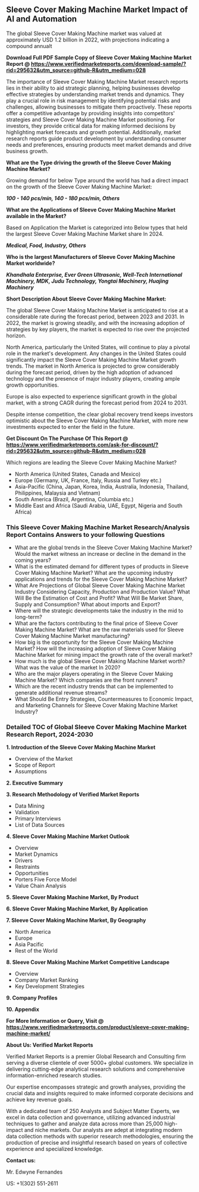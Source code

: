 <h2>Sleeve Cover Making Machine Market Impact of AI and Automation</h2><p>The global Sleeve Cover Making Machine market was valued at approximately USD 1.2 billion in 2022, with projections indicating a compound annualt</p><p id="" class=""><strong>Download Full PDF Sample Copy of Sleeve Cover Making Machine Market Report @ <a href="https://www.verifiedmarketreports.com/download-sample/?rid=295632&utm_source=github-R&utm_medium=028" target="_blank">https://www.verifiedmarketreports.com/download-sample/?rid=295632&utm_source=github-R&utm_medium=028</a></strong></p><p>The importance of&nbsp;Sleeve Cover Making Machine Market research reports lies in their ability to aid strategic planning, helping businesses develop effective strategies by understanding market trends and dynamics. They play a crucial role in risk management by identifying potential risks and challenges, allowing businesses to mitigate them proactively. These reports offer a competitive advantage by providing insights into competitors' strategies and Sleeve Cover Making Machine Market positioning. For investors, they provide critical data for making informed decisions by highlighting market forecasts and growth potential. Additionally, market research reports guide product development by understanding consumer needs and preferences, ensuring products meet market demands and drive business growth.</p><p><strong>What are the&nbsp;Type driving the growth of the Sleeve Cover Making Machine Market?</strong></p><p id="" class="">Growing demand for below Type around the world has had a direct impact on the growth of the Sleeve Cover Making Machine Market:</p><em><strong>100 - 140 pcs/min, 140 - 180 pcs/min, Others</strong></em></p><strong>What are the&nbsp;Applications&nbsp;of Sleeve Cover Making Machine Market available in the Market?</strong></p><p id="" class="">Based on Application the Market is categorized into Below types that held the largest Sleeve Cover Making Machine Market share In 2024.</p><em><strong>Medical, Food, Industry, Others</strong></em></p><strong>Who is the largest Manufacturers of Sleeve Cover Making Machine Market worldwide?</strong></p><p><em><strong>Khandhala Enterprise, Ever Green Ultrasonic, Well-Tech International Machinery, MDK, Judu Technology, Yongtai Machinery, Huajing Machinery</strong></em></p><p id="" class=""><strong>Short Description About Sleeve Cover Making Machine Market:</strong></p><p>The global Sleeve Cover Making Machine Market is anticipated to rise at a considerable rate during the forecast period, between 2023 and 2031. In 2022, the market is growing steadily, and with the increasing adoption of strategies by key players, the market is expected to rise over the projected horizon.</p><p>North America, particularly the United States, will continue to play a pivotal role in the market's development. Any changes in the United States could significantly impact the Sleeve Cover Making Machine Market growth trends. The market in North America is projected to grow considerably during the forecast period, driven by the high adoption of advanced technology and the presence of major industry players, creating ample growth opportunities.</p><p>Europe is also expected to experience significant growth in the global market, with a strong CAGR during the forecast period from 2024 to 2031.</p><p>Despite intense competition, the clear global recovery trend keeps investors optimistic about the Sleeve Cover Making Machine Market, with more new investments expected to enter the field in the future.</p><p id="" class=""><strong>Get Discount On The Purchase Of This Report @ <a href="https://www.verifiedmarketreports.com/ask-for-discount/?rid=295632&utm_source=github-R&utm_medium=028" target="_blank">https://www.verifiedmarketreports.com/ask-for-discount/?rid=295632&utm_source=github-R&utm_medium=028</a></strong></p>Which regions are leading the Sleeve Cover Making Machine Market?</p><ul><li>North America (United States, Canada and Mexico)</li><li>Europe (Germany, UK, France, Italy, Russia and Turkey etc.)</li><li>Asia-Pacific (China, Japan, Korea, India, Australia, Indonesia, Thailand, Philippines, Malaysia and Vietnam)</li><li>South America (Brazil, Argentina, Columbia etc.)</li><li>Middle East and Africa (Saudi Arabia, UAE, Egypt, Nigeria and South Africa)</li></ul><h3 id="" class="">This Sleeve Cover Making Machine Market Research/Analysis Report Contains Answers to your following Questions</h3><ul><li>What are the global trends in the Sleeve Cover Making Machine Market? Would the market witness an increase or decline in the demand in the coming years?</li><li>What is the estimated demand for different types of products in Sleeve Cover Making Machine Market? What are the upcoming industry applications and trends for the Sleeve Cover Making Machine Market?</li><li>What Are Projections of Global Sleeve Cover Making Machine Market Industry Considering Capacity, Production and Production Value? What Will Be the Estimation of Cost and Profit? What Will Be Market Share, Supply and Consumption? What about imports and Export?</li><li>Where will the strategic developments take the industry in the mid to long-term?</li><li>What are the factors contributing to the final price of Sleeve Cover Making Machine Market? What are the raw materials used for Sleeve Cover Making Machine Market manufacturing?</li><li>How big is the opportunity for the Sleeve Cover Making Machine Market? How will the increasing adoption of Sleeve Cover Making Machine Market for mining impact the growth rate of the overall market?</li><li>How much is the global Sleeve Cover Making Machine Market worth? What was the value of the market In 2020?</li><li>Who are the major players operating in the Sleeve Cover Making Machine Market? Which companies are the front runners?</li><li>Which are the recent industry trends that can be implemented to generate additional revenue streams?</li><li>What Should Be Entry Strategies, Countermeasures to Economic Impact, and Marketing Channels for Sleeve Cover Making Machine Market Industry?</li></ul><h3 id="" class="">Detailed TOC of Global Sleeve Cover Making Machine Market Research Report, 2024-2030</h3><p id="" class=""><strong>1. Introduction of the Sleeve Cover Making Machine Market</strong></p><ul><li>Overview of the Market</li><li>Scope of Report</li><li>Assumptions</li></ul><p id="" class=""><strong>2. Executive Summary</strong></p><p id="" class=""><strong>3. Research Methodology of Verified Market Reports</strong></p><ul><li>Data Mining</li><li>Validation</li><li>Primary Interviews</li><li>List of Data Sources</li></ul><p id="" class=""><strong>4. Sleeve Cover Making Machine Market Outlook</strong></p><ul><li>Overview</li><li>Market Dynamics</li><li>Drivers</li><li>Restraints</li><li>Opportunities</li><li>Porters Five Force Model</li><li>Value Chain Analysis</li></ul><p id="" class=""><strong>5. Sleeve Cover Making Machine Market, By Product</strong></p><p id="" class=""><strong>6. Sleeve Cover Making Machine Market, By Application</strong></p><p id="" class=""><strong>7. Sleeve Cover Making Machine Market, By Geography</strong></p><ul><li>North America</li><li>Europe</li><li>Asia Pacific</li><li>Rest of the World</li></ul><p id="" class=""><strong>8. Sleeve Cover Making Machine Market Competitive Landscape</strong></p><ul><li>Overview</li><li>Company Market Ranking</li><li>Key Development Strategies</li></ul><p id="" class=""><strong>9. Company Profiles</strong></p><p id="" class=""><strong>10. Appendix</strong></p><p id="" class=""><strong>For More Information or Query, Visit @ <a href="https://www.verifiedmarketreports.com/product/sleeve-cover-making-machine-market/" target="_blank">https://www.verifiedmarketreports.com/product/sleeve-cover-making-machine-market/</a></strong></p><p id="" class=""><strong>About Us: Verified Market Reports</strong></p><p id="" class="">Verified Market Reports is a premier Global Research and Consulting firm serving a diverse clientele of over 5000+ global customers. We specialize in delivering cutting-edge analytical research solutions and comprehensive information-enriched research studies.</p><p id="" class="">Our expertise encompasses strategic and growth analyses, providing the crucial data and insights required to make informed corporate decisions and achieve key revenue goals.</p><p id="" class="">With a dedicated team of 250 Analysts and Subject Matter Experts, we excel in data collection and governance, utilizing advanced industrial techniques to gather and analyze data across more than 25,000 high-impact and niche markets. Our analysts are adept at integrating modern data collection methods with superior research methodologies, ensuring the production of precise and insightful research based on years of collective experience and specialized knowledge.</p><p id="" class=""><strong>Contact us:</strong></p><p id="" class="">Mr. Edwyne Fernandes</p><p id="" class="">US: +1(302) 551-2611</p>